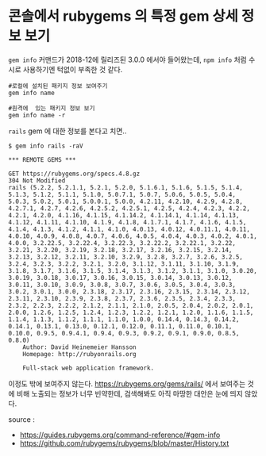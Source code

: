 
# 콘솔에서 rubygems 의 특정 gem 상세 정보 보기

`gem info` 커맨드가 2018-12에 릴리즈된 3.0.0 에서야 들어왔는데, `npm info` 처럼 수시로 사용하기엔 턱없이 부족한 것 같다.

```
#로컬에 설치된 패키지 정보 보여주기
gem info name

#원격에  있는 패키지 정보 보기
gem info name -r
```

`rails` gem 에 대한 정보를 본다고 치면..

```
$ gem info rails -raV

*** REMOTE GEMS ***

GET https://rubygems.org/specs.4.8.gz
304 Not Modified
rails (5.2.2, 5.2.1.1, 5.2.1, 5.2.0, 5.1.6.1, 5.1.6, 5.1.5, 5.1.4, 5.1.3, 5.1.2, 5.1.1, 5.1.0, 5.0.7.1, 5.0.7, 5.0.6, 5.0.5, 5.0.4, 5.0.3, 5.0.2, 5.0.1, 5.0.0.1, 5.0.0, 4.2.11, 4.2.10, 4.2.9, 4.2.8, 4.2.7.1, 4.2.7, 4.2.6, 4.2.5.2, 4.2.5.1, 4.2.5, 4.2.4, 4.2.3, 4.2.2, 4.2.1, 4.2.0, 4.1.16, 4.1.15, 4.1.14.2, 4.1.14.1, 4.1.14, 4.1.13, 4.1.12, 4.1.11, 4.1.10, 4.1.9, 4.1.8, 4.1.7.1, 4.1.7, 4.1.6, 4.1.5, 4.1.4, 4.1.3, 4.1.2, 4.1.1, 4.1.0, 4.0.13, 4.0.12, 4.0.11.1, 4.0.11, 4.0.10, 4.0.9, 4.0.8, 4.0.7, 4.0.6, 4.0.5, 4.0.4, 4.0.3, 4.0.2, 4.0.1, 4.0.0, 3.2.22.5, 3.2.22.4, 3.2.22.3, 3.2.22.2, 3.2.22.1, 3.2.22, 3.2.21, 3.2.20, 3.2.19, 3.2.18, 3.2.17, 3.2.16, 3.2.15, 3.2.14, 3.2.13, 3.2.12, 3.2.11, 3.2.10, 3.2.9, 3.2.8, 3.2.7, 3.2.6, 3.2.5, 3.2.4, 3.2.3, 3.2.2, 3.2.1, 3.2.0, 3.1.12, 3.1.11, 3.1.10, 3.1.9, 3.1.8, 3.1.7, 3.1.6, 3.1.5, 3.1.4, 3.1.3, 3.1.2, 3.1.1, 3.1.0, 3.0.20, 3.0.19, 3.0.18, 3.0.17, 3.0.16, 3.0.15, 3.0.14, 3.0.13, 3.0.12, 3.0.11, 3.0.10, 3.0.9, 3.0.8, 3.0.7, 3.0.6, 3.0.5, 3.0.4, 3.0.3, 3.0.2, 3.0.1, 3.0.0, 2.3.18, 2.3.17, 2.3.16, 2.3.15, 2.3.14, 2.3.12, 2.3.11, 2.3.10, 2.3.9, 2.3.8, 2.3.7, 2.3.6, 2.3.5, 2.3.4, 2.3.3, 2.3.2, 2.2.3, 2.2.2, 2.1.2, 2.1.1, 2.1.0, 2.0.5, 2.0.4, 2.0.2, 2.0.1, 2.0.0, 1.2.6, 1.2.5, 1.2.4, 1.2.3, 1.2.2, 1.2.1, 1.2.0, 1.1.6, 1.1.5, 1.1.4, 1.1.3, 1.1.2, 1.1.1, 1.1.0, 1.0.0, 0.14.4, 0.14.3, 0.14.2, 0.14.1, 0.13.1, 0.13.0, 0.12.1, 0.12.0, 0.11.1, 0.11.0, 0.10.1, 0.10.0, 0.9.5, 0.9.4.1, 0.9.4, 0.9.3, 0.9.2, 0.9.1, 0.9.0, 0.8.5, 0.8.0)
    Author: David Heinemeier Hansson
    Homepage: http://rubyonrails.org

    Full-stack web application framework.

```

이정도 밖에 보여주지 않는다. https://rubygems.org/gems/rails/ 에서 보여주는 것에 비해 노출되는 정보가 너무 빈약한데, 검색해봐도 아직 마땅한 대안은 눈에 띄지 않았다.

source :
- https://guides.rubygems.org/command-reference/#gem-info
- https://github.com/rubygems/rubygems/blob/master/History.txt
